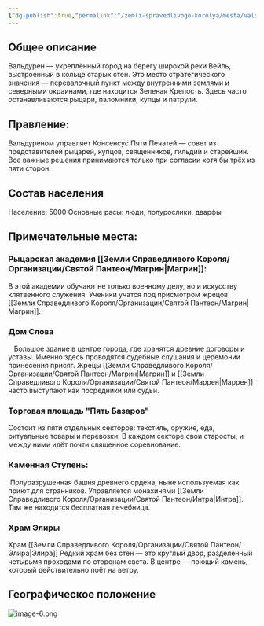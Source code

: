 ```yaml
---
{"dg-publish":true,"permalink":"/zemli-spravedlivogo-korolya/mesta/valduren/"}
---
```


## Общее описание
Вальдурен — укреплённый город на берегу широкой реки Вейль, выстроенный в кольце старых стен. Это место стратегического значения — перевалочный пункт между внутренними землями и северными окраинами, где находится Зеленая Крепость. Здесь часто останавливаются рыцари, паломники, купцы и патрули. 


## Правление: 
Вальдуреном управляет Консенсус Пяти Печатей — совет из представителей рыцарей, купцов, священников, гильдий и старейшин. Все важные решения принимаются только при согласии хотя бы трёх из пяти сторон.
  

## Состав населения 

Население: 5000
Основные расы: люди, полурослики, дварфы

## Примечательные места: 

### Рыцарская академия [[Земли Справедливого Короля/Организации/Святой Пантеон/Магрин\|Магрин]]: 
В этой академии обучают не только военному делу, но и искусству клятвенного служения. Ученики учатся под присмотром жрецов [[Земли Справедливого Короля/Организации/Святой Пантеон/Магрин\|Магрин]]. 


### Дом Слова
 
 Большое здание в центре города, где хранятся древние договоры и уставы. Именно здесь проводятся судебные слушания и церемонии принесения присяг. Жрецы [[Земли Справедливого Короля/Организации/Святой Пантеон/Магрин\|Магрин]] и [[Земли Справедливого Короля/Организации/Святой Пантеон/Маррен\|Маррен]] часто выступают как посредники или судьи.

  

### Торговая площадь "Пять Базаров"
Состоит из пяти отдельных секторов: текстиль, оружие, еда, ритуальные товары и перевозки. В каждом секторе свои старосты, и между ними идёт почти священное соревнование. 

  

### Каменная Ступень: 
 Полуразрушенная башня древнего ордена, ныне используемая как приют для странников. Управляется монахинями [[Земли Справедливого Короля/Организации/Святой Пантеон/Интра\|Интра]]. Там же находится бесплатная лечебница. 

  

### Храм Элиры 
Храм [[Земли Справедливого Короля/Организации/Святой Пантеон/Элира\|Элира]] Редкий храм без стен — это круглый двор, разделённый четырьмя проходами по сторонам света. В центре — поющий камень, который действительно поёт на ветру.

  
## Географическое положение

![image-6.png](/img/user/%D0%9F%D0%BD%D0%B3%20%D1%82%D1%80%D0%B5%D1%88/image-6.png)
